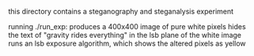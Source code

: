 this directory contains a steganography and steganalysis experiment

running ./run_exp:
	produces a 400x400 image of pure white pixels
	hides the text of "gravity rides everything" in the lsb plane of the white image
	runs an lsb exposure algorithm, which shows the altered pixels as yellow
